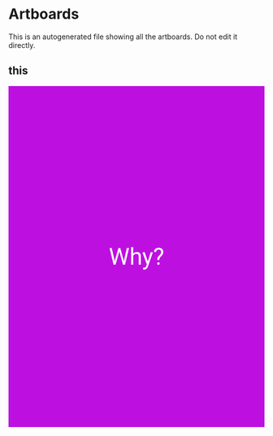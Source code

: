 # Artboards

This is an autogenerated file showing all the artboards. Do not edit it directly.

## this

![this](./.exportedArtboards/gittest/this.png)

